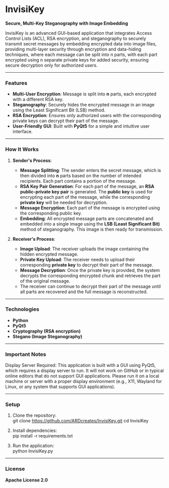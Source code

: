 # **InvisiKey**  
**Secure, Multi-Key Steganography with Image Embedding**  

InvisiKey is an advanced GUI-based application that integrates Access Control Lists (ACL), RSA encryption, and steganography to securely transmit secret messages by embedding encrypted data into image files, providing multi-layer security through encryption and data-hiding techniques, where each message can be split into n parts, with each part encrypted using n separate private keys for added security, ensuring secure decryption only for authorized users.

---

### **Features**  
- **Multi-User Encryption**: Message is split into **n** parts, each encrypted with a different RSA key.  
- **Steganography**: Securely hides the encrypted message in an image using the Least Significant Bit (LSB) method.  
- **RSA Encryption**: Ensures only authorized users with the corresponding private keys can decrypt their part of the message.  
- **User-Friendly GUI**: Built with **PyQt5** for a simple and intuitive user interface.  

---

### **How It Works**  

1. **Sender's Process**:  
   - **Message Splitting**: The sender enters the secret message, which is then divided into **n** parts based on the number of intended recipients. Each part contains a portion of the message.  
   - **RSA Key Pair Generation**: For each part of the message, an **RSA public-private key pair** is generated. The **public key** is used for encrypting each part of the message, while the corresponding **private key** will be needed for decryption.  
   - **Message Encryption**: Each part of the message is encrypted using the corresponding public key.  
   - **Embedding**: All encrypted message parts are concatenated and embedded into a single image using the **LSB (Least Significant Bit)** method of steganography. This image is then ready for transmission.

2. **Receiver's Process**:  
   - **Image Upload**: The receiver uploads the image containing the hidden encrypted message.  
   - **Private Key Upload**: The receiver needs to upload their corresponding **private key** to decrypt their part of the message.  
   - **Message Decryption**: Once the private key is provided, the system decrypts the corresponding encrypted chunk and retrieves the part of the original message.  
   - The receiver can continue to decrypt their part of the message until all parts are recovered and the full message is reconstructed.

---

### **Technologies**  
- **Python**  
- **PyQt5**  
- **Cryptography (RSA encryption)**  
- **Stegano (Image Steganography)**  

---

### **Important Notes**
Display Server Required: This application is built with a GUI using PyQt5, which requires a display server to run. It will not work on GitHub or in typical online editors that do not support GUI applications. Please run it on a local machine or server with a proper display environment (e.g., X11, Wayland for Linux, or any system that supports GUI applications).

---

### **Setup**  

1. Clone the repository:  
   git clone https://github.com/ARDcreates/InvisiKey.git
   cd InvisiKey
  

2. Install dependencies:  
   pip install -r requirements.txt


3. Run the application:  
   python InvisiKey.py

---

### **License**  
**Apache License 2.0**
